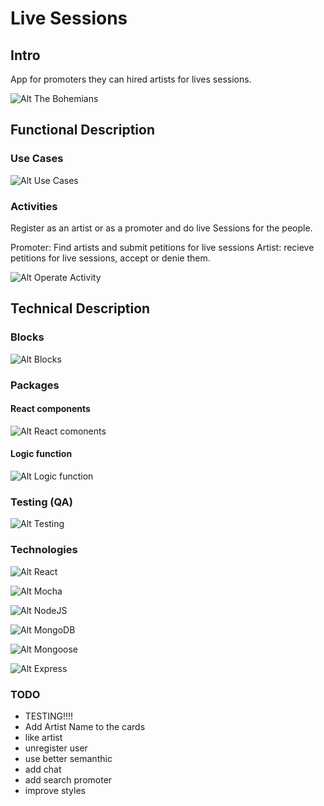 # Live Sessions

## Intro

App for promoters they can hired artists for lives sessions.

![Alt The Bohemians](https://media.giphy.com/media/uRalMN4BPuzyo/giphy.gif)

## Functional Description

### Use Cases

![Alt Use Cases](useCases.png)

### Activities

Register as an artist or as a promoter and do live Sessions for the people.

Promoter: Find artists and submit petitions for live sessions
Artist: recieve petitions for live sessions, accept or denie them.

![Alt Operate Activity](opActivity.png)

## Technical Description

### Blocks

![Alt Blocks](blocks.png)

### Packages

#### React components

![Alt React comonents](componentsReact.png)

#### Logic function

![Alt Logic function](logic.png)

### Testing (QA)


![Alt Testing](live-sessions-app-specs.png)

### Technologies

![Alt React](https://hackernoon.com/hn-images/1*IVVbWt2gfpV0rpDqN5z4tg.png "React, IOS, JS, ReactNative")

![Alt Mocha](https://cdn.worldvectorlogo.com/logos/mocha-1.svg "Mocha")

![Alt NodeJS](https://anthoncode.com/wp-content/uploads/2019/01/nodejs-logo-png.png "NodeJs")

![Alt MongoDB](https://img2.freepng.es/20180702/bgt/kisspng-mongodb-database-nosql-postgresql-mongo-5b39f9e3445fa6.5652746415305261792801.jpg "MongoDB")

![Alt Mongoose](https://cdn-images-1.medium.com/fit/t/1600/480/1*iDvsmUwzZQxJSKdL0xzwIA.png "Mongoose")

![Alt Express](https://encrypted-tbn0.gstatic.com/images?q=tbn:ANd9GcQjmkNxS1Dd02trVYYE79SqnhgC_ZbpwretOg&usqp=CAU"Express")


### TODO 

- TESTING!!!!
- Add Artist Name to the cards
- like artist
- unregister user
- use better semanthic
- add chat
- add search promoter
- improve styles
